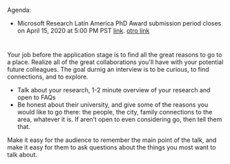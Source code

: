 Agenda:
- Microsoft Research Latin America PhD Award submission period closes on April 15, 2020 at 5:00 PM PST [link](https://www.microsoft.com/en-us/research/academic-program/latin-america-phd-grant/). [otro link](https://www.microsoft.com/en-us/research/academic-programs/students/?facet%5Btax%5D%5Bmsr-program-audience%5D%5B0%5D=243724)

#

Your job before the application stage is to find all the great reasons to go to a place. 
Realize all of the great collaborations you'll have with your potential future colleagues.
The goal durnig an interview is to be curious, to find connections, and to explore.

- Talk about your research, 1-2 minute overview of your research and open to FAQs
- Be honest about their university, and give some of the reasons you would like to go there: the people, the city, family connections to the area, whatever it is. If aren’t open to even considering go, then tell them that.

Make it easy for the audience to remember the main point of the talk, and make it easy for them to ask questions about the things you most want to talk about.
